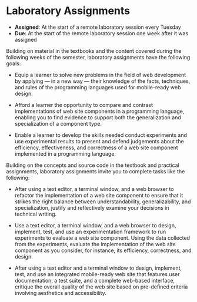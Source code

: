 # Laboratory Assignments

- **Assigned**: At the start of a remote laboratory session every Tuesday
- **Due**: At the start of the remote laboratory session one week after it was assigned

Building on material in the textbooks and the content covered during the
following weeks of the semester, laboratory assignments have the following
goals:

- Equip a learner to solve new problems in the field of web development by
  applying &mdash; in a new way &mdash; their knowledge of the facts,
  techniques, and rules of the programming languages used for mobile-ready web
  design.

- Afford a learner the opportunity to compare and contrast implementations of
  web site components in a programming language, enabling you to find evidence
  to support both the generalization and specialization of a component type.

- Enable a learner to develop the skills needed conduct experiments and use
  experimental results to present and defend judgements about the efficiency,
  effectiveness, and correctness of a web site component implemented in a
  programming language.

Building on the concepts and source code in the textbook and practical
assignments, laboratory assignments invite you to complete tasks like the
following:

- After using a text editor, a terminal window, and a web browser to refactor
  the implementation of a web site component to ensure that it strikes the right
  balance between understandability, generalizability, and specialization,
  justify and reflectively examine your decisions in technical writing.

- Use a text editor, a terminal window, and a web browser to design, implement,
  test, and use an experimentation framework to run experiments to evaluate a
  web site component. Using the data collected from the experiments, evaluate
  the implementation of the web site component as you consider, for instance,
  its efficiency, correctness, and design.

- After using a text editor and a terminal window to design, implement, test,
  and use an integrated mobile-ready web site that features user documentation,
  a test suite, and a complete web-based interface, critique the overall quality
  of the web site based on pre-defined criteria involving aesthetics and
  accessibility.
